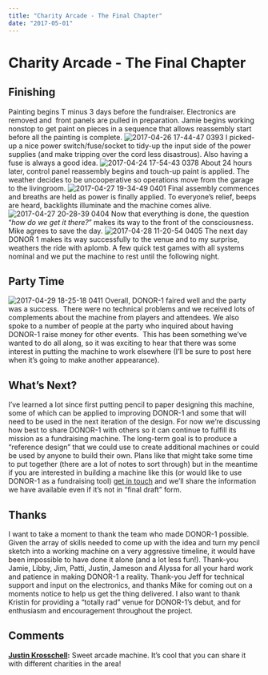 ```yaml
---
title: "Charity Arcade - The Final Chapter"
date: "2017-05-01"
---
```


<div class="content">
<h1 id="charity-arcade-the-final-chapter">Charity Arcade - The Final Chapter</h1>
<h2 id="finishing">Finishing</h2>
<p>Painting begins T minus 3 days before the fundraiser. Electronics are removed and  front panels are pulled in preparation. Jamie begins working nonstop to get paint on pieces in a sequence that allows reassembly start before all the painting is complete. <img alt="2017-04-26 17-44-47 0393" src="/wp/2017/04/2017-04-26-17-44-47-0393.jpg"/> I picked-up a nice power switch/fuse/socket to tidy-up the input side of the power supplies (and make tripping over the cord less disastrous). Also having a fuse is always a good idea. <img alt="2017-04-24 17-54-43 0378" src="/wp/2017/04/2017-04-24-17-54-43-0378.jpg"/> About 24 hours later, control panel reassembly begins and touch-up paint is applied. The weather decides to be uncooperative so operations move from the garage to the livingroom. <img alt="2017-04-27 19-34-49 0401" src="/wp/2017/04/2017-04-27-19-34-49-0401.jpg"/> Final assembly commences and breaths are held as power is finally applied. To everyone’s relief, beeps are heard, backlights illuminate and the machine comes alive. <img alt="2017-04-27 20-28-39 0404" src="/wp/2017/04/2017-04-27-20-28-39-0404.jpg"/> Now that everything is done, the question “<em>how do we get it there?</em>” makes its way to the front of the consciousness. Mike agrees to save the day. <img alt="2017-04-28 11-20-54 0405" src="/wp/2017/04/2017-04-28-11-20-54-0405.jpg"/> The next day DONOR 1 makes its way successfully to the venue and to my surprise, weathers the ride with aplomb. A few quick test games with all systems nominal and we put the machine to rest until the following night.</p>
<h2 id="party-time">Party Time</h2>
<p><img alt="2017-04-29 18-25-18 0411" src="/wp/2017/05/2017-04-29-18-25-18-0411.jpg"/> Overall, DONOR-1 faired well and the party was a success.  There were no technical problems and we received lots of complements about the machine from players and attendees. We also spoke to a number of people at the party who inquired about having DONOR-1 raise money for other events.  This has been something we’ve wanted to do all along, so it was exciting to hear that there was some interest in putting the machine to work elsewhere (I’ll be sure to post here when it’s going to make another appearance).</p>
<h2 id="what-s-next">What’s Next?</h2>
<p>I’ve learned a lot since first putting pencil to paper designing this machine, some of which can be applied to improving DONOR-1 and some that will need to be used in the next iteration of the design. For now we’re discussing how best to share DONOR-1 with others so it can continue to fulfill its mission as a fundraising machine. The long-term goal is to produce a “reference design” that we could use to create additional machines or could be used by anyone to build their own. Plans like that might take some time to put together (there are a lot of notes to sort through) but in the meantime if you are interested in building a machine like this (or would like to use DONOR-1 as a fundraising tool) <a href="http://jjg.2soc.net/contact/" target="_blank">get in touch</a> and we’ll share the information we have available even if it’s not in “final draft” form.</p>
<h2 id="thanks">Thanks</h2>
<p>I want to take a moment to thank the team who made DONOR-1 possible. Given the array of skills needed to come up with the idea and turn my pencil sketch into a working machine on a very aggressive timeline, it would have been impossible to have done it alone (and a lot less fun!). Thank-you Jamie, Libby, Jim, Patti, Justin, Jameson and Alyssa for all your hard work and patience in making DONOR-1 a reality. Thank-you Jeff for technical support and input on the electronics, and thanks Mike for coming out on a moments notice to help us get the thing delivered. I also want to thank Kristin for providing a “totally rad” venue for DONOR-1’s debut, and for enthusiasm and encouragement throughout the project.</p>
<h2 id="comments">Comments</h2>
<p><strong><a href="#30" title="2017-06-08 08:58:46">Justin Krosschell</a>:</strong> Sweet arcade machine. It’s cool that you can share it with different charities in the area!</p>
</div>
